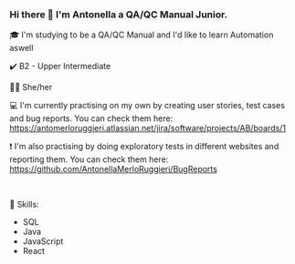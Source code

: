 ### Hi there 👋 I'm Antonella a QA/QC Manual Junior.

<!--
**AntonellaMerloRuggieri/AntonellaMerloRuggieri** is a ✨ _special_ ✨ repository because its `README.md` (this file) appears on your GitHub profile.

-->

🎓 I'm studying to be a QA/QC Manual and I'd like to learn Automation aswell

✔️󠁧󠁢󠁥󠁮󠁧󠁿 B2 - Upper Intermediate

👩🏻‍ She/her

💻 I'm currently practising on my own by creating user stories, test cases and bug reports. You can check them here: https://antomerloruggieri.atlassian.net/jira/software/projects/AB/boards/1

❗ I'm also practising by doing exploratory tests in different websites and reporting them. You can check them here:
https://github.com/AntonellaMerloRuggieri/BugReports

<br>

📝 Skills:
- SQL
- Java
- JavaScript
- React

